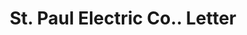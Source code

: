 ---
doi: 10.7916/D8P85PX8
date_other: '1919'
date_other_textual: '1919'
form: correspondence
genre:
- Letters (correspondence)
name:
- St. Paul Electric Co.
object_in_context_url: https://biggert.cul.columbia.edu/items/view/ave_biggert_00683
subject_hierarchical_geographic:
- St. Paul, Minnesota, United States
subject_name:
- St. Paul Electric Co.
title: St. Paul Electric Co.. Letter
sort_title: St. Paul Electric Co.. Letter
call_number: ave_biggert_00683
coordinates:
- 44.94416666666666,-93.0936111111111
pid: ave_biggert_00683
identifiers: ave_biggert_00683
thumbnail: false
permalink: /biggert/ave_biggert_00683/
layout: iiif-image-page
---